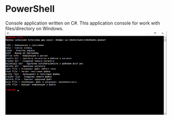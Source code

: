 # PowerShell
Console application written on C#. This application console for work with files/directory on Windows.
![Image](https://github.com/Guru616/PowerShell/raw/master/Screen.jpg)
